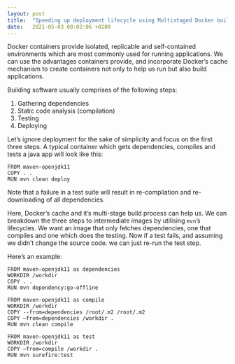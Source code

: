 ```yaml
---
layout: post
title:  "Speeding up deployment lifecycle using Multistaged Docker builds"
date:   2021-05-03 00:02:06 +0200
---
```

Docker containers provide isolated, replicable and self-contained environments which are most commonly used for running applications. We can use the advantages containers provide, and incorporate Docker’s cache mechanism to create containers not only to help us run but also build applications.

Building software usually comprises of the following steps:
1. Gathering dependencies
2. Static code analysis (compilation)
3. Testing
4. Deploying

Let’s ignore deployment for the sake of simplicity and focus on the first three steps. A typical container which gets dependencies, compiles and tests a java app will look like this:
```
FROM maven-openjdk11
COPY . .
RUN mvn clean deploy
```
Note that a failure in a test suite will result in re-compliation and re-downloading of all dependencies.

Here, Docker’s cache and it’s multi-stage build process can help us. We can breakdown the three steps to intermediate images by utilising `mvn`’s lifecycles. We want an image that only fetches dependencies, one that compiles and one which does the testing. Now if a test fails, and assuming we didn’t change the source code. we can just re-run the test step.

Here’s an example:

```
FROM maven-openjdk11 as dependencies
WORKDIR /workdir
COPY . .
RUN mvn dependency:go-offline
```
```
FROM maven-openjdk11 as compile
WORKDIR /workdir
COPY --from=dependencies /root/.m2 /root/.m2
COPY —from=dependencies /workdir .
RUN mvn clean compile
```
```
FROM maven-openjdk11 as test
WORKDIR /workdir
COPY —from=compile /workdir .
RUN mvn surefire:test
```
